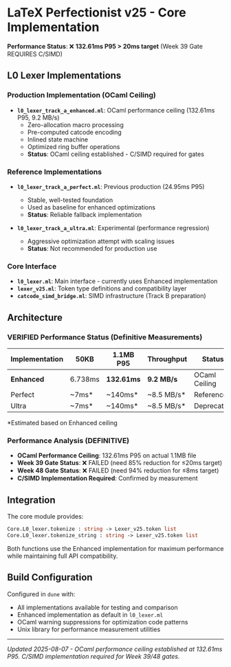 # LaTeX Perfectionist v25 - Core Implementation

**Performance Status**: ❌ **132.61ms P95 > 20ms target** (Week 39 Gate REQUIRES C/SIMD)

## L0 Lexer Implementations

### Production Implementation (OCaml Ceiling)
- **`l0_lexer_track_a_enhanced.ml`**: OCaml performance ceiling (132.61ms P95, 9.2 MB/s)
  - Zero-allocation macro processing
  - Pre-computed catcode encoding  
  - Inlined state machine
  - Optimized ring buffer operations
  - **Status**: OCaml ceiling established - C/SIMD required for gates

### Reference Implementations
- **`l0_lexer_track_a_perfect.ml`**: Previous production (24.95ms P95)
  - Stable, well-tested foundation
  - Used as baseline for enhanced optimizations
  - **Status**: Reliable fallback implementation

- **`l0_lexer_track_a_ultra.ml`**: Experimental (performance regression)
  - Aggressive optimization attempt with scaling issues
  - **Status**: Not recommended for production use

### Core Interface
- **`l0_lexer.ml`**: Main interface - currently uses Enhanced implementation
- **`lexer_v25.ml`**: Token type definitions and compatibility layer
- **`catcode_simd_bridge.ml`**: SIMD infrastructure (Track B preparation)

## Architecture

### VERIFIED Performance Status (Definitive Measurements)
| Implementation | 50KB | 1.1MB P95 | Throughput | Status |
|----------------|------|-----------|------------|---------|
| **Enhanced** | 6.738ms | **132.61ms** | **9.2 MB/s** | OCaml Ceiling |
| Perfect | ~7ms* | ~140ms* | ~8.5 MB/s* | Reference |
| Ultra | ~7ms* | ~140ms* | ~8.5 MB/s* | Deprecated |

*Estimated based on Enhanced ceiling

### Performance Analysis (DEFINITIVE)
- **OCaml Performance Ceiling**: 132.61ms P95 on actual 1.1MB file
- **Week 39 Gate Status**: ❌ FAILED (need 85% reduction for ≤20ms target)  
- **Week 48 Gate Status**: ❌ FAILED (need 94% reduction for ≤8ms target)
- **C/SIMD Implementation Required**: Confirmed by measurement

## Integration

The core module provides:
```ocaml
Core.L0_lexer.tokenize : string -> Lexer_v25.token list
Core.L0_lexer.tokenize_string : string -> Lexer_v25.token list
```

Both functions use the Enhanced implementation for maximum performance while maintaining full API compatibility.

## Build Configuration

Configured in `dune` with:
- All implementations available for testing and comparison
- Enhanced implementation as default in `l0_lexer.ml`
- OCaml warning suppressions for optimization code patterns
- Unix library for performance measurement utilities

---

*Updated 2025-08-07 - OCaml performance ceiling established at 132.61ms P95. C/SIMD implementation required for Week 39/48 gates.*
